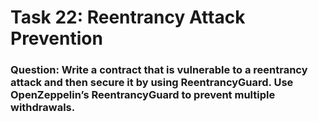 #  Task 22: Reentrancy Attack Prevention

### Question: Write a contract that is vulnerable to a reentrancy attack and then secure it by using ReentrancyGuard. Use OpenZeppelin’s ReentrancyGuard to prevent multiple withdrawals.